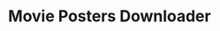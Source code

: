 ---
type: Project 
title: Movie Posters Downloader
link: https://github.com/FdelMazo/PosterDownloader
tagline: Webscraper for downloading official movie posters in the highest resolution available Edit
imagen: /assets/img/movies.png
color:
first_commit: 03/09/2017
latest_stable_release:
howtouse:
howtoinstall:
features:
languaje: Python
---